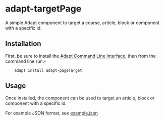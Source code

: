 adapt-targetPage
===================

A simple Adapt component to target a course, article, block or component with a specific id.

Installation
------------

First, be sure to install the [Adapt Command Line Interface](https://github.com/cajones/adapt-cli), then from the command line run:-

		adapt install adapt-pageTarget

Usage
-----
Once installed, the component can be used to target an article, block or component with a specific id.

For example JSON format, see [example.json](https://github.com/ndeighan/adapt-targetPage/blob/master/example.json)
